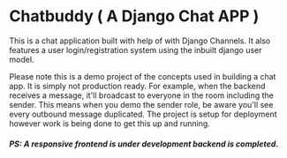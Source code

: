 # Chatbuddy ( A Django Chat APP )

This is a chat application built with help of with Django Channels. It also features a user login/registration system using the inbuilt django user model.

  Please note this is a demo project of the concepts used in building a chat app. It is simply not production ready. For example, when the backend receives a message, it'll broadcast to everyone in the room including the sender. This means when you demo the sender role, be aware you'll see every outbound message duplicated. The project is setup for deployment however work is being done to get this up and running.
 
 ##### PS: A responsive frontend is under development backend is completed.  
  


